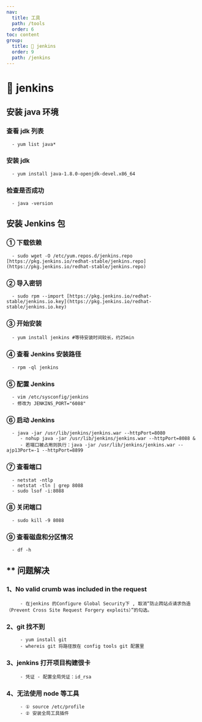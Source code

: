 ```yaml
---
nav:
  title: 工具
  path: /tools
  order: 6
toc: content
group:
  title: 💊 jenkins
  order: 9
  path: /jenkins
---
```


# 💊 jenkins

## 安装 java 环境

### 查看 jdk 列表

      - yum list java*

### 安装 jdk

      - yum install java-1.8.0-openjdk-devel.x86_64

### 检查是否成功

      - java -version

## 安装 Jenkins 包

### ① 下载依赖

      - sudo wget -O /etc/yum.repos.d/jenkins.repo [https://pkg.jenkins.io/redhat-stable/jenkins.repo](https://pkg.jenkins.io/redhat-stable/jenkins.repo)

### ② 导入密钥

      - sudo rpm --import [https://pkg.jenkins.io/redhat-stable/jenkins.io.key](https://pkg.jenkins.io/redhat-stable/jenkins.io.key)

### ③ 开始安装

      - yum install jenkins #等待安装时间较长，约25min

### ④ 查看 Jenkins 安装路径

      - rpm -ql jenkins

### ⑤ 配置 Jenkins

      - vim /etc/sysconfig/jenkins
      - 修改为 JENKINS_PORT="6088"

### ⑥ 启动 Jenkins

      - java -jar /usr/lib/jenkins/jenkins.war --httpPort=8080
         - nohup java -jar /usr/lib/jenkins/jenkins.war --httpPort=8088 &
         - 若端口被占用则执行：java -jar /usr/lib/jenkins/jenkins.war --ajp13Port=-1 --httpPort=8899

### ⑦ 查看端口

      - netstat -ntlp
      - netstat -tln | grep 8088
      - sudo lsof -i:8088

### ⑧ 关闭端口

      - sudo kill -9 8088

### ⑨ 查看磁盘和分区情况

      - df -h

## \*\* 问题解决

### 1、No valid crumb was included in the request

         - 在jenkins 的Configure Global Security下 , 取消“防止跨站点请求伪造（Prevent Cross Site Request Forgery exploits）”的勾选。

### 2、git 找不到

         - yum install git
         - whereis git 将路径放在 config tools git 配置里

### 3、jenkins 打开项目构建很卡

         - 凭证 - 配置全局凭证：id_rsa

### 4、无法使用 node 等工具

         - ① source /etc/profile
         - ② 安装全局工具插件
